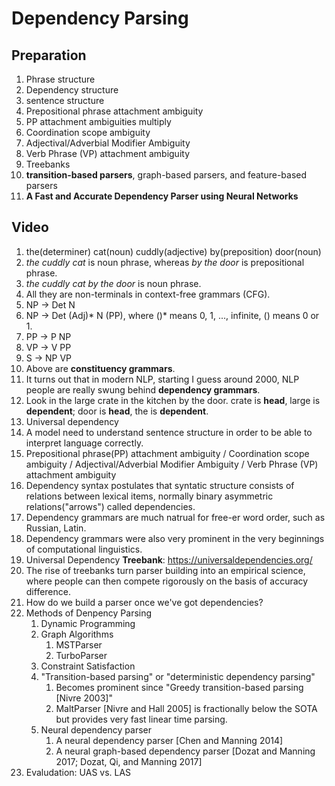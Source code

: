 # Dependency Parsing

## Preparation

1. Phrase structure
2. Dependency structure
3. sentence structure
4. Prepositional phrase attachment ambiguity
5. PP attachment ambiguities multiply
6. Coordination scope ambiguity
7. Adjectival/Adverbial Modifier Ambiguity
8. Verb Phrase (VP) attachment ambiguity
9. Treebanks
10. **transition-based parsers**, graph-based parsers, and feature-based parsers
11. **A Fast and Accurate Dependency Parser using Neural Networks**



## Video

1. the(determiner) cat(noun) cuddly(adjective) by(preposition) door(noun)
2. *the cuddly cat* is noun phrase, whereas *by the door* is prepositional phrase.
3. *the cuddly cat by the door* is noun phrase.
4. All they are non-terminals in context-free grammars (CFG).
5. NP -> Det N
6. NP -> Det (Adj)* N (PP), where ()* means 0, 1, ..., infinite, () means 0 or 1.
7. PP -> P NP
8. VP -> V PP
9. S -> NP VP
10. Above are **constituency grammars**.
11. It turns out that in modern NLP, starting I guess around 2000, NLP people are really swung behind **dependency grammars**.
12. Look in the large crate in the kitchen by the door. crate is **head**, large is **dependent**; door is **head**, the is **dependent**.
13. Universal dependency
14. A model need to understand sentence structure in order to be able to interpret language correctly.
15. Prepositional phrase(PP) attachment ambiguity / Coordination scope ambiguity / Adjectival/Adverbial Modifier Ambiguity / Verb Phrase (VP) attachment ambiguity
16. Dependency syntax postulates that syntatic structure consists of relations between lexical items, normally binary asymmetric relations("arrows") called dependencies.
17. Dependency grammars are much natrual for free-er word order, such as Russian, Latin.
18. Dependency grammars were also very prominent in the very beginnings of computational linguistics.
19. Universal Dependency **Treebank**: https://universaldependencies.org/
20. The rise of treebanks turn parser building into an empirical science, where people can then compete rigorously on the basis of accuracy difference.
21. How do we build a parser once we've got dependencies?
22. Methods of Denpency Parsing
    1. Dynamic Programming
    2. Graph Algorithms
       1. MSTParser
       2. TurboParser
    3. Constraint Satisfaction
    4. "Transition-based parsing" or "deterministic dependency parsing"
       1. Becomes prominent since "Greedy transition-based parsing [Nivre 2003]"
       2. MaltParser [Nivre and Hall 2005] is fractionally below the SOTA but provides very fast linear time parsing.
    5. Neural dependency parser
       1. A neural dependency parser [Chen and Manning 2014]
       2. A neural graph-based dependency parser [Dozat and Manning 2017; Dozat, Qi, and Manning 2017]
23. Evaludation: UAS vs. LAS